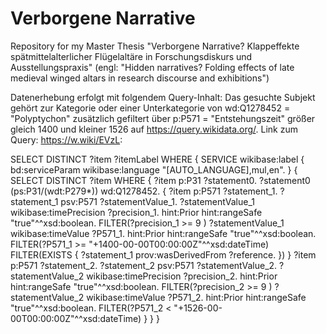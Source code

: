 # Verborgene Narrative
Repository for my Master Thesis "Verborgene Narrative? Klappeffekte spätmittelalterlicher Flügelaltäre in Forschungsdiskurs und Ausstellungspraxis"
(engl: "Hidden narratives? Folding effects of late medieval winged altars in research discourse and exhibitions")

Datenerhebung erfolgt mit folgendem Query-Inhalt: Das gesuchte Subjekt gehört zur Kategorie oder einer Unterkategorie von wd:Q1278452 = "Polyptychon" zusätzlich gefiltert über p:P571 = "Entstehungszeit" größer gleich 1400 und kleiner 1526 auf https://query.wikidata.org/. Link zum Query: https://w.wiki/EVzL:

SELECT DISTINCT ?item ?itemLabel WHERE {
  SERVICE wikibase:label { bd:serviceParam wikibase:language "[AUTO_LANGUAGE],mul,en". }
  {
    SELECT DISTINCT ?item WHERE {
      ?item p:P31 ?statement0.
      ?statement0 (ps:P31/(wdt:P279*)) wd:Q1278452.
      {
        ?item p:P571 ?statement_1.
        ?statement_1 psv:P571 ?statementValue_1.
        ?statementValue_1 wikibase:timePrecision ?precision_1.
        hint:Prior hint:rangeSafe "true"^^xsd:boolean.
        FILTER(?precision_1 >= 9 )
        ?statementValue_1 wikibase:timeValue ?P571_1.
        hint:Prior hint:rangeSafe "true"^^xsd:boolean.
        FILTER(?P571_1 >= "+1400-00-00T00:00:00Z"^^xsd:dateTime)
        FILTER(EXISTS { ?statement_1 prov:wasDerivedFrom ?reference. })
      }
      ?item p:P571 ?statement_2.
      ?statement_2 psv:P571 ?statementValue_2.
      ?statementValue_2 wikibase:timePrecision ?precision_2.
      hint:Prior hint:rangeSafe "true"^^xsd:boolean.
      FILTER(?precision_2 >= 9 )
      ?statementValue_2 wikibase:timeValue ?P571_2.
      hint:Prior hint:rangeSafe "true"^^xsd:boolean.
      FILTER(?P571_2 < "+1526-00-00T00:00:00Z"^^xsd:dateTime)
    }
  }
}
